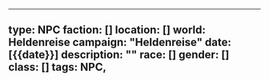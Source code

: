 
--- 
type: NPC 
faction: [] 
location: [] 
world: Heldenreise 
campaign: "Heldenreise" 
date: [{{date}}] 
description: "" 
race: [] 
gender: [] 
class: [] 
tags: NPC, 
---


